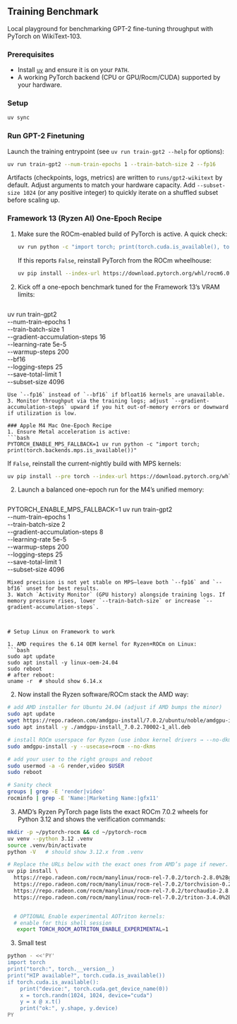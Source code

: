## Training Benchmark

Local playground for benchmarking GPT-2 fine-tuning throughput with PyTorch on WikiText-103.

### Prerequisites
- Install [`uv`](https://docs.astral.sh/uv/) and ensure it is on your `PATH`.
- A working PyTorch backend (CPU or GPU/Rocm/CUDA) supported by your hardware.

### Setup
```bash
uv sync
```

### Run GPT-2 Finetuning
Launch the training entrypoint (see `uv run train-gpt2 --help` for options):
```bash
uv run train-gpt2 --num-train-epochs 1 --train-batch-size 2 --fp16
```

Artifacts (checkpoints, logs, metrics) are written to `runs/gpt2-wikitext` by default. Adjust arguments to match your hardware capacity.
Add `--subset-size 1024` (or any positive integer) to quickly iterate on a shuffled subset before scaling up.

### Framework 13 (Ryzen AI) One-Epoch Recipe
1. Make sure the ROCm-enabled build of PyTorch is active. A quick check:
   ```bash
   uv run python -c "import torch; print(torch.cuda.is_available(), torch.cuda.get_device_name(0))"
   ```
   If this reports `False`, reinstall PyTorch from the ROCm wheelhouse:
   ```bash
   uv pip install --index-url https://download.pytorch.org/whl/rocm6.0 torch torchvision --upgrade
   ```
2. Kick off a one-epoch benchmark tuned for the Framework 13’s VRAM limits:
   ```bash
  uv run train-gpt2 \
    --num-train-epochs 1 \
    --train-batch-size 1 \
    --gradient-accumulation-steps 16 \
    --learning-rate 5e-5 \
    --warmup-steps 200 \
    --bf16 \
    --logging-steps 25 \
    --save-total-limit 1 \
    --subset-size 4096
   ```
   Use `--fp16` instead of `--bf16` if bfloat16 kernels are unavailable.
3. Monitor throughput via the training logs; adjust `--gradient-accumulation-steps` upward if you hit out-of-memory errors or downward if utilization is low.

### Apple M4 Mac One-Epoch Recipe
1. Ensure Metal acceleration is active:
   ```bash
   PYTORCH_ENABLE_MPS_FALLBACK=1 uv run python -c "import torch; print(torch.backends.mps.is_available())"
   ```
   If `False`, reinstall the current-nightly build with MPS kernels:
   ```bash
   uv pip install --pre torch --index-url https://download.pytorch.org/whl/nightly/cpu --upgrade
   ```
2. Launch a balanced one-epoch run for the M4’s unified memory:
   ```bash
  PYTORCH_ENABLE_MPS_FALLBACK=1 uv run train-gpt2 \
    --num-train-epochs 1 \
    --train-batch-size 2 \
    --gradient-accumulation-steps 8 \
    --learning-rate 5e-5 \
    --warmup-steps 200 \
    --logging-steps 25 \
    --save-total-limit 1 \
    --subset-size 4096
   ```
   Mixed precision is not yet stable on MPS—leave both `--fp16` and `--bf16` unset for best results.
3. Watch `Activity Monitor` (GPU history) alongside training logs. If memory pressure rises, lower `--train-batch-size` or increase `--gradient-accumulation-steps`.



# Setup Linux on Framework to work

1. AMD requires the 6.14 OEM kernel for Ryzen+ROCm on Linux:
```bash
sudo apt update
sudo apt install -y linux-oem-24.04
sudo reboot
# after reboot:
uname -r  # should show 6.14.x
```
2. Now install the Ryzen software/ROCm stack the AMD way:
```bash
# add AMD installer for Ubuntu 24.04 (adjust if AMD bumps the minor)
sudo apt update
wget https://repo.radeon.com/amdgpu-install/7.0.2/ubuntu/noble/amdgpu-install_7.0.2.70002-1_all.deb
sudo apt install -y ./amdgpu-install_7.0.2.70002-1_all.deb

# install ROCm userspace for Ryzen (use inbox kernel drivers → --no-dkms)
sudo amdgpu-install -y --usecase=rocm --no-dkms

# add your user to the right groups and reboot
sudo usermod -a -G render,video $USER
sudo reboot

# Sanity check
groups | grep -E 'render|video'
rocminfo | grep -E 'Name:|Marketing Name:|gfx11'
```

3. AMD’s Ryzen PyTorch page lists the exact ROCm 7.0.2 wheels for Python 3.12 and shows the verification commands:
```bash
mkdir -p ~/pytorch-rocm && cd ~/pytorch-rocm
uv venv --python 3.12 .venv
source .venv/bin/activate
python -V   # should show 3.12.x from .venv

# Replace the URLs below with the exact ones from AMD’s page if newer.
uv pip install \
  https://repo.radeon.com/rocm/manylinux/rocm-rel-7.0.2/torch-2.8.0%2Bgitc497508-cp312-cp312-linux_x86_64.whl \
  https://repo.radeon.com/rocm/manylinux/rocm-rel-7.0.2/torchvision-0.23.0%2Brocm7.0.2.git824e8c87-cp312-cp312-linux_x86_64.whl \
  https://repo.radeon.com/rocm/manylinux/rocm-rel-7.0.2/torchaudio-2.8.0%2Brocm7.0.2.git6e1c7fe9-cp312-cp312-linux_x86_64.whl \
  https://repo.radeon.com/rocm/manylinux/rocm-rel-7.0.2/triton-3.4.0%2Brocm7.0.2.gitf9e5bf54-cp312-cp312-linux_x86_64.whl


  # OPTIONAL Enable experimental AOTriton kernels:  
  # enable for this shell session
   export TORCH_ROCM_AOTRITON_ENABLE_EXPERIMENTAL=1
```

3. Small test
```bash
python - <<'PY'
import torch
print("torch:", torch.__version__)
print("HIP available?", torch.cuda.is_available())
if torch.cuda.is_available():
    print("device:", torch.cuda.get_device_name(0))
    x = torch.randn(1024, 1024, device="cuda")
    y = x @ x.t()
    print("ok:", y.shape, y.device)
PY
```